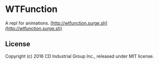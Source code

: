# WTFunction

A repl for animations. [http://wtfunction.surge.sh](http://wtfunction.surge.sh)

## License

Copyright (c) 2016 CD Industrial Group Inc., released under MIT license.

